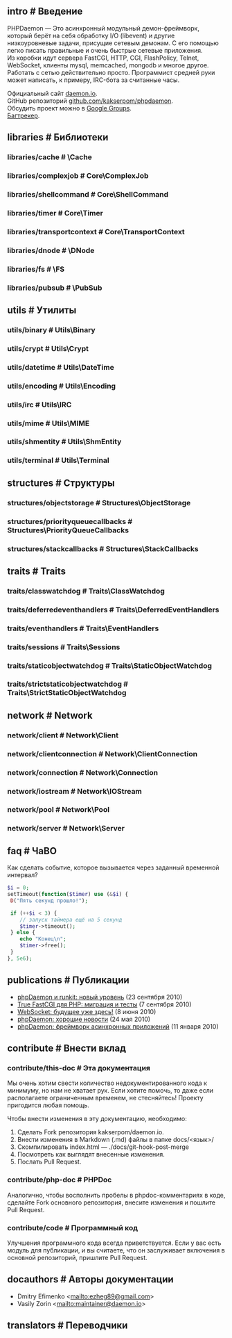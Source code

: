 <!-- pvar lang ru -->
<!-- pvar title Документация &laquo; phpDaemon -->

<!-- pvar menu-install Установка -->
<!-- pvar menu-examples Примеры -->
<!-- pvar menu-docs Документация -->
<!-- pvar menu-tracker Задачи/ошибки -->
<!-- pvar menu-team Команда -->
<!-- pvar menu-contribute Участие -->
<!-- pvar menu-publications Публикации -->

<!-- pvar tpl-git <a target="_blank" href="https://github.com/kakserpom/phpdaemon/tree/master/%s">%s<i class="fa fa-github"></i></a> -->
<!-- pvar tpl-link <a target="_blank" href="%s">%s<i class="fa fa-external-link"></i></a> -->
<!-- pvar tpl-inlink <a href="#%s">%s<i class="fa fa-caret-square-o-up"></i></a> -->

## intro # Введение

PHPDaemon &mdash; Это асинхронный модульный демон-фреймворк, который берёт на&#160;себя обработку I/O (libevent) и&#160;другие низкоуровневые задачи, присущие сетевым демонам.
С&#160;его помощью легко писать правильные и&#160;очень быстрые сетевые приложения.
Из&#160;коробки идут сервера FastCGI, HTTP, CGI, FlashPolicy, Telnet, WebSocket, клиенты mysql, memcached, mongodb и&#160;многое другое.
Работать с&#160;сетью действительно просто. Программист средней руки может написать, к&#160;примеру, IRC-бота за&#160;считанные часы.

Официальный сайт [daemon.io](http://daemon.io/).  
GitHub репозиторий [github.com/kakserpom/phpdaemon](https://github.com/kakserpom/phpdaemon/).  
Обсудить проект можно&#160;в [Google Groups](http://groups.google.com/group/phpdaemon).  
[Багтрекер](https://github.com/kakserpom/phpdaemon/issues).

<!-- import root/basics.md -->

<!-- import install/index.md -->

<!-- import root/control.md -->

<!-- import root/examples.md -->

<!-- import root/app_resolver.md -->

<!-- import config/index.md -->

<!-- import development/index.md -->

<!-- import servers/index.md -->

<!-- import clients/index.md -->

## libraries # Библиотеки
### libraries/cache # \Cache
### libraries/complexjob # Core\ComplexJob
### libraries/shellcommand # Core\ShellCommand
### libraries/timer # Core\Timer
### libraries/transportcontext # Core\TransportContext
### libraries/dnode # \DNode
### libraries/fs # \FS
### libraries/pubsub # \PubSub
## utils # Утилиты
### utils/binary # Utils\Binary
### utils/crypt # Utils\Crypt
### utils/datetime # Utils\DateTime
### utils/encoding # Utils\Encoding
### utils/irc # Utils\IRC
### utils/mime # Utils\MIME
### utils/shmentity # Utils\ShmEntity
### utils/terminal # Utils\Terminal
## structures # Структуры
### structures/objectstorage # Structures\ObjectStorage
### structures/priorityqueuecallbacks # Structures\PriorityQueueCallbacks
### structures/stackcallbacks # Structures\StackCallbacks
## traits # Traits
### traits/classwatchdog # Traits\ClassWatchdog
### traits/deferredeventhandlers # Traits\DeferredEventHandlers
### traits/eventhandlers # Traits\EventHandlers
### traits/sessions # Traits\Sessions
### traits/staticobjectwatchdog # Traits\StaticObjectWatchdog
### traits/strictstaticobjectwatchdog # Traits\StrictStaticObjectWatchdog
## network # Network
### network/client # Network\Client
### network/clientconnection # Network\ClientConnection
### network/connection # Network\Connection
### network/iostream # Network\IOStream
### network/pool # Network\Pool
### network/server # Network\Server
## faq # ЧаВО

<i class="fa fa-question-circle"></i> Как сделать событие, которое вызывается через заданный временной интервал?

```php
$i = 0;
setTimeout(function($timer) use (&$i) {
 D("Пять секунд прошло!");

 if (++$i < 3) {
    // запуск таймера ещё на 5 секунд
    $timer->timeout();
 } else {
    echo "Конец\n";
    $timer->free();
 }
}, 5e6);

```

## publications # Публикации

 - <a target="_blank" href="http://habrahabr.ru/blogs/php/104811">phpDaemon и runkit: новый уровень</a> (23 сентября 2010)
 - <a target="_blank" href="http://javascript.ru/blog/Ilya-Kantor/True-FastCGI-dlya-PHP-migraciya-testy">True FastCGI для PHP: миграция и тесты</a> (7 сентября 2010)
 - <a target="_blank" href="http://habrahabr.ru/blogs/webdev/94921">WebSocket: будущее уже здесь!</a> (8 июня 2010)
 - <a target="_blank" href="http://habrahabr.ru/blogs/php/91014">phpDaemon: хорошие новости</a> (24 мая 2010)
 - <a target="_blank" href="http://habrahabr.ru/blogs/php/79377">phpDaemon: фреймворк асинхронных приложений</a> (11 января 2010)

## contribute # Внести вклад


### contribute/this-doc # Эта документация

Мы очень хотим свести количество недокументированного кода к минимуму, но нам не хватает рук.
Если хотите помочь, то даже если располагаете ограниченным временем, не стесняйтесь! Проекту пригодится любая помощь.

Чтобы внести изменения в эту документацию, необходимо:

 1. Сделать Fork репозитория kakserpom/daemon.io.
 2. Внести изменения в Markdown (.md) файлы в папке docs/<язык>/
 3. Скомпилировать index.html — ./docs/git-hook-post-merge
 4. Посмотреть как выглядят внесенные изменения.
 5. Послать Pull Request.


### contribute/php-doc # PHPDoc

Аналогично, чтобы восполнить пробелы в phpdoc-комментариях в коде, сделайте Fork основного репозитория, внесите изменения и пошлите Pull Request.

### contribute/code # Программный код

Улучшения программного кода всегда приветствуется. Если у вас есть модуль для публикации, и вы считаете, что он заслуживает включения в основной репозиторий, пришлите Pull Request.

























## docauthors # Авторы документации

 - Dmitry Efimenko <<mailto:ezheg89@gmail.com>>
 - Vasily Zorin <<mailto:maintainer@daemon.io>>

## translators # Переводчики